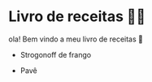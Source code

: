 # Livro de receitas :man_cook:

ola! Bem vindo a meu livro de receitas :wave:

- Strogonoff de frango

- Pavê